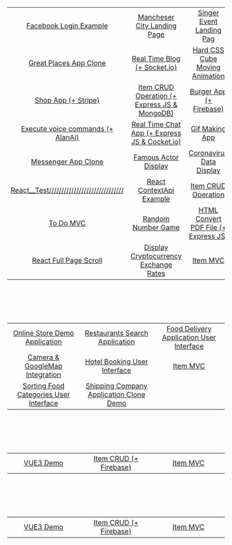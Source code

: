 <table>
<tbody>
<tr>
<td align="center" width="20%">
<a href="https://github.com/Mishka-Sakhelashvili/React__FacebookLogin">Facebook Login Example</a>   
</td>
<td align="center" width="20%">
<a href="https://github.com/Mishka-Sakhelashvili/React__Manchester">Mancheser City Landing Page</a>
</td>
<td align="center" width="20%">
<a href="https://github.com/Mishka-Sakhelashvili/React__Dimash__LandingPage">Singer Event Landing Pag</a>
</td>
</tr>
<tr>
<td align="center" width="20%">
<a href="https://github.com/Mishka-Sakhelashvili/REACT__PlacesApp">Great Places App Clone</a>
</td>
<td align="center" width="20%">
<a href="https://github.com/Mishka-Sakhelashvili/React__Blog">Real Time Blog (+ Socket.io)</a>
</td>
<td align="center" width="20%">
<a href="https://github.com/Mishka-Sakhelashvili/React__AmazingCubeNavigation">Hard CSS Cube Moving Animation</a>
</td>
</tr>
<tr>
<td align="center" width="20%">
<a href="https://github.com/Mishka-Sakhelashvili/React__Commerce.js">Shop App (+ Stripe)</a>
</td>
<td align="center" width="20%">
<a href="https://github.com/Mishka-Sakhelashvili/MongoDb__Express__React__Node__CrudOperation">Item CRUD Operation (+ Express JS & MongoDB)</a>
</td>
<td align="center" width="20%">
<a href="https://github.com/Mishka-Sakhelashvili/React__FrontToBack">Burger App (+ Firebase) </a>
</td>
</tr>
<tr>
<td align="center" width="20%">
<a href="https://github.com/Mishka-Sakhelashvili/React__VoiceMan">Execute voice commands (+ AlanAi)</a>
</td>
<td align="center" width="20%">
<a href="https://github.com/Mishka-Sakhelashvili/React__Express__Socket.io__ChatApp">Real Time Chat App (+ Express JS & Cocket.io)</a>
</td>
<td align="center" width="20%">
<a href="https://github.com/Mishka-Sakhelashvili/React__Gif">Gif Making App</a>
</td>
</tr>
<tr>
<td align="center" width="20%">
<a href="https://github.com/Mishka-Sakhelashvili/React__ChatDemo">Messenger App Clone</a> 
</td>
<td align="center" width="20%">
<a href="https://github.com/Mishka-Sakhelashvili/React__Actor">Famous Actor Display</a>
</td>
<td align="center" width="20%">
<a href="https://github.com/Mishka-Sakhelashvili/React__Covd19">Coronavirus Data Display</a>
</td>
</tr>
<tr>
<td align="center" width="20%">
<a href="https://github.com/Mishka-Sakhelashvili/React__Test">React__Test//////////////////////////////</a> 
</td>
<td align="center" width="20%">
<a href="https://github.com/Mishka-Sakhelashvili/React__Context">React ContextApi Example</a>
</td>
<td align="center" width="20%">
<a href="https://github.com/Mishka-Sakhelashvili/React__PostManagment">Item CRUD Operation</a>
</td>
</tr>
<tr>
<td align="center" width="20%">
<a href="https://github.com/Mishka-Sakhelashvili/React__ToDo">To Do MVC</a>
</td>
<td align="center" width="20%">
<a href="https://github.com/Mishka-Sakhelashvili/React__GameApp">Random Number Game</a>
</td>
<td align="center" width="20%">
<a href="https://github.com/Mishka-Sakhelashvili/React__Express__PDFGenerator">HTML Convert PDF File (+ Express JS)</a>
</td>
</tr>
<tr>
<td align="center" width="20%">
<a href="https://github.com/Mishka-Sakhelashvili/React__AnimationSlider">React Full Page Scroll</a>
  </td>
<td align="center" width="20%">
<a href="https://github.com/Mishka-Sakhelashvili/React__Crypto">Display Cryptocurrency Exchange Rates</a>
</td>
<td align="center" width="20%">
<a href="https://github.com/Mishka-Sakhelashvili/React__MVC"> Item MVC </a>
</td>
</tr>
</tbody>
</table>


<br />
<br />
<br />
<br />
 

<table>
<tbody>
<tr>
<td align="center" width="20%">
<a href="https://github.com/Mishka-Sakhelashvili/RN__SalesAppDemo">  Online Store  Demo Application</a> 
</td>
<td align="center" width="20%">
<a href="https://github.com/Mishka-Sakhelashvili/RN__RestaurantSearch">Restaurants Search Application</a>
</td>
<td align="center" width="20%">
<a href="https://github.com/Mishka-Sakhelashvili/RN__RecipeApp">Food Delivery Application User Interface</a>
</td>
</tr>
<tr>
<td align="center" width="20%">
<a href="https://github.com/Mishka-Sakhelashvili/RN__Camera">Camera & GoogleMap Integration</a>
</td>
<td align="center" width="20%">
<a href="https://github.com/Mishka-Sakhelashvili/RN__Booking__UI">Hotel Booking User Interface</a>
</td>
<td align="center" width="20%">
<a href="https://github.com/Mishka-Sakhelashvili/RN__AppHouses">Item MVC</a>
</td>
</tr>
<tr>
<td align="center" width="20%">
<a href="https://github.com/Mishka-Sakhelashvili/RN__Delivery__UI">Sorting Food Categories User Interface</a>
</td>
<td align="center" width="20%">
<a href="https://github.com/Mishka-Sakhelashvili/RN__Express__MongoDB__CargonApp">Shipping Company Application Clone  Demo</a>
</td>
<td align="center" width="20%">
</td>
</tr>
</tbody>
</table>


<br />
<br />
<br />
<br />

<table>
<tbody>
<tr>
<td align="center" width="20%">
<a href="https://github.com/Mishka-Sakhelashvili/VUE3__DemoApp">VUE3 Demo </a> 
</td>
<td align="center" width="20%">
<a href="https://github.com/Mishka-Sakhelashvili/Vue__Manager"> Item CRUD (+ Firebase) </a> 
</td>
<td align="center" width="20%">
<a href="https://github.com/Mishka-Sakhelashvili/VUE__MVC">Item MVC</a> 
</td>
</tr>
</tbody>
</table>

<br />
<br />
<br />
<br />


<table>
<tbody>
  
<tr>
<td align="center" width="20%">
<a href="https://github.com/Mishka-Sakhelashvili/VUE3__DemoApp">VUE3 Demo </a> 
</td>

<td align="center" width="20%">
<a href="https://github.com/Mishka-Sakhelashvili/Vue__Manager"> Item CRUD (+ Firebase) </a> 
</td>

<td align="center" width="20%">
<a href="https://github.com/Mishka-Sakhelashvili/VUE__MVC">Item MVC</a> 
</td>
</tr>


</tbody>
</table>

